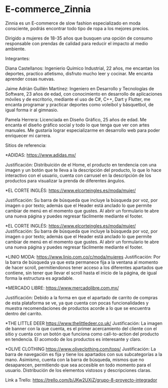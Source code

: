 # E-commerce_Zinnia
Zinnia es un E-commerce de slow fashion especializado en moda consciente, podrás encontrar todo tipo de ropa a los mejores precios. 

Dirigido a mujeres de 18-35 años que busquen una opción de consumo responsable con prendas de calidad para reducir el impacto al medio ambiente.

Integrantes:

Diana Castellanos: Ingenierio Químico Industrial, 22 años, me encantan los deportes, practico atletismo, disfruto mucho leer y cocinar. Me encanta aprender cosas nuevas.

Jaime Adrián Guillén Martínez: Ingeniero en Desarrollo y Tecnologías de Software, 23 años de edad, con conocimiento en desarrollo de aplicaciones móviles y de escritorio, mediante el uso de C#, C++, Dart y Flutter, me encanta programar y practicar deportes como voleibol y básquetbol, de igual forma ir al gimnasio.

Pamela Herrera: Licenciada en Diseño Gráfico, 25 años de edad. Me encanta el diseño gráfico social y todo lo que tenga que ver con artes manuales. Me gustaría lograr especializarme en desarrollo web para poder enriquecer mi carrera.

Sitios de referencia:

*ADIDAS: https://www.adidas.mx/

Justificación: Distribuición de el Home, el producto en tendencia con una imagen y un botón que te lleva a la descripción del producto, lo que lo hace interactivo con el usuario, cuenta con carrusel en la descripción de los productos para visualizar la prenda de diferentes ángulos.  

*EL CORTE INGLÉS: https://www.elcorteingles.es/moda/mujer/

Justificación: Su barra de búsqueda que incluye la búsqueda por voz, por imagen o por texto; además que el Header está anclado lo que permite cambiar de menú en el momento que gustes. Al abrir un formulario te abre una nueva página y puedes regresar fácilmente mediante el footer. 

*EL CORTE INGLÉS: https://www.elcorteingles.es/moda/mujer/
Justificación: Su barra de búsqueda que incluye la búsqueda por voz, por imagen o por texto; además que el Header está anclado lo que permite cambiar de menú en el momento que gustes. Al abrir un formulario te abre una nueva página y puedes regresar fácilmente mediante el footer. 

*LINIO MODA: https://www.linio.com.co/c/moda/mujeres
Justificación: Por la barra de búsqueda ya que esta permanece fija a la ventana al momento de hacer scroll, permitíendonos tener acceso a los diferentes apartados que contiene, sin tener que llevar el scroll hasta el inicio de la página, de igual forma la estructura es agradable.

*MERCADO LIBRE: https://www.mercadolibre.com.mx/ 

Justificación: Debido a la forma en que el apartado de carrito de compras de esta plataforma se ve, ya que cuenta con pocas funcionalidades y muestra recomendaciones de productos acorde a lo que se encuentra dentro del carrito.

*THE LITTLE DEER https://www.thelittledeer.co.uk/
Justificación: La imagen de banner con la que cuenta, es el primer acercamiento del cliente con el sitio y cuenta con un botón que funciona como call-to-action del producto en tendencia. El acomodo de los productos es interesante y claro.

*OLIVE CLOTHING https://www.oliveclothing.com/tops/
Justificación: La barra de navegación es fija y tiene los apartados con sus subcategorías a la mano. Asimismo, cuenta con la barra de búsqueda, mismos que no desaparecen, permitiendo que sea accesible en todo momento para el usuario. Distribución de los elementos vistosos y descripciones claras.

Link a Trello: https://trello.com/b/JKw2UXiZ/grupo-8-proyecto-integrador